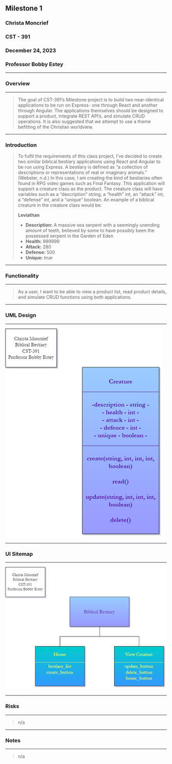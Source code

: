 <!-- Header -->
## **Milestone 1**
### **Christa Moncrief**
### **CST - 391**
### **December 24, 2023**
### **Professor Bobby Estey**

___

### Overview

___

> The goal of CST-391’s Milestone project is to build two near-identical applications to be run on Express-
> one through React and another through Angular. The applications themselves should be designed to support a product, integrate REST API’s. and simulate CRUD operations.
> It is also suggested that we attempt to use a theme befitting of the Christian worldview.

---

### Introduction

> To fulfil the requirements of this class project, I’ve decided to create two similar biblical bestiary applications using React and Angular to be run using Express.
> A bestiary is defined as “a collection of descriptions or representations of real or imaginary animals.” (Webster, n.d.)
> In this case, I am creating the kind of bestiaries often found in RPG video games such as Final Fantasy. This application will support a creature class as the product.
> The creature class will have variables such as a “description” string, a “health” int, an “attack” int, a “defense” int, and a “unique” boolean.
> An example of a biblical creature in the creature class would be:
>
> **Leviathan**
> - **Description:** A massive sea serpent with a seemingly unending amount of teeth, believed by some to have possibly been the possessed serpent in the Garden of Eden
> - **Health:** 999999
> - **Attack:** 280
> - **Defense:** 500
> - **Unique:** true

---

### Functionality

---

> As a user, I want to be able to view a product list, read product details, and simulate CRUD functions using both applications.

___

### UML Design

___

![ER Diagram](https://github.com/ScribeEzra/CST---391/blob/main/Media/Milestone1/Biblical%20Bestiary%20ER%20Diagram.png)

___

### UI Sitemap

___

![UI Sitemap](https://github.com/ScribeEzra/CST---391/blob/main/Media/Milestone1/Biblical%20Bestiary%20UI%20Sitemap.png)

___

### Risks

___

> n/a

---

### Notes

---
> n/a
